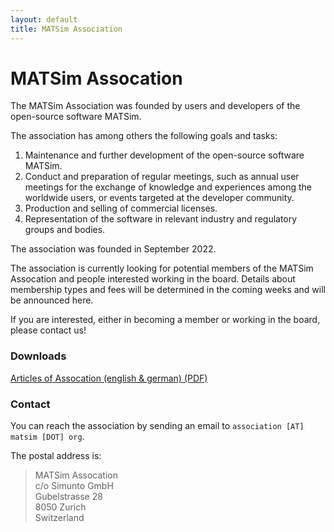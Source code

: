 ```yaml
---
layout: default
title: MATSim Association
---
```


# MATSim Assocation

The MATSim Association was founded by users and developers of the open-source software MATSim.

The association has among others the following goals and tasks:

1. Maintenance and further development of the open-source software MATSim.
2. Conduct and preparation of regular meetings, such as annual user meetings for the exchange of knowledge and experiences among the worldwide users, or events targeted at the developer community.
3. Production and selling of commercial licenses.
4. Representation of the software in relevant industry and regulatory groups and bodies.

The association was founded in September 2022.


The association is currently looking for potential members of the MATSim Assocation and 
people interested working in the board. Details about membership types and fees will be determined in 
the coming weeks and will be announced here.

If you are interested, either in becoming a member or working in the board, please contact us!


### Downloads

<a href="/association/docs/2022_Statuten_bilingual.pdf"><i class="fa fa-file-pdf-o"></i> Articles of Assocation (english & german) (PDF)</a>

### Contact

You can reach the association by sending an email to `association [AT] matsim [DOT] org`.

The postal address is:

> MATSim Assocation  
c/o Simunto GmbH  
Gubelstrasse 28  
8050 Zurich  
Switzerland

